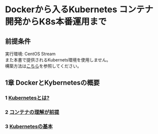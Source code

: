 # Dockerから入るKubernetes コンテナ開発からK8s本番運用まで
## 前提条件
実行環境: CentOS Stream  
また本書で提供されるKubernets環境を使用しません。  
構築方法は[こちら](https://github.com/thetaru/memorandum/tree/master/OS/Linux/Ubuntu_Server_20.04/k8s/Install)を参照してください。

## 1章 DockerとKybernetesの概要
### 1 [Kubernetesとは?](https://github.com/thetaru/memorandum/tree/master/Summary/DockerIntoKubernetes/about_kubernetes)
### 2 [コンテナの理解が前提]()
### 3 [Kubernetesの基本]()
